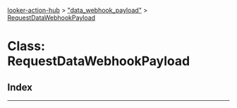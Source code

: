 [looker-action-hub](../README.md) > ["data_webhook_payload"](../modules/_data_webhook_payload_.md) > [RequestDataWebhookPayload](../classes/_data_webhook_payload_.requestdatawebhookpayload.md)



# Class: RequestDataWebhookPayload

## Index


---
